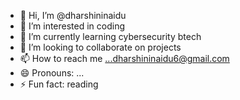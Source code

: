 - 👋 Hi, I’m @dharshininaidu
- 👀 I’m interested in coding
- 🌱 I’m currently learning cybersecurity btech
- 💞️ I’m looking to collaborate on projects
- 📫 How to reach me ...dharshininaidu6@gmail.com
- 😄 Pronouns: ...
- ⚡ Fun fact: reading

<!---
dharshininaidu/dharshininaidu is a ✨ special ✨ repository because its `README.md` (this file) appears on your GitHub profile.
You can click the Preview link to take a look at your changes.
--->
